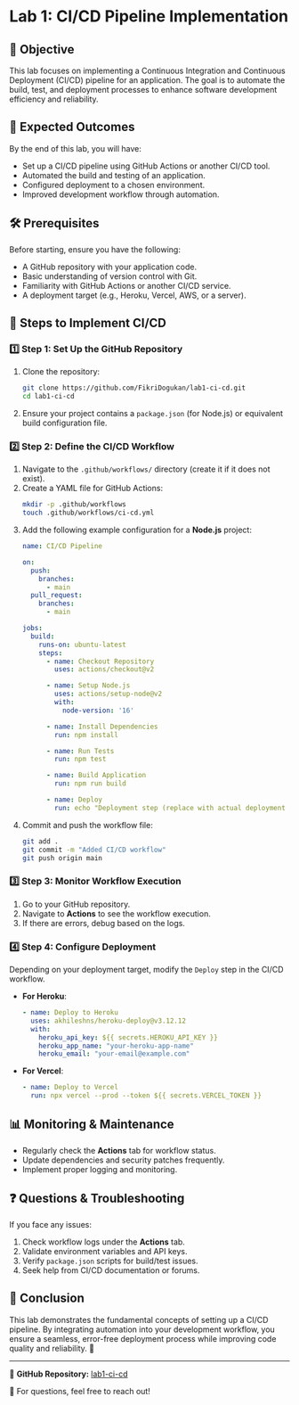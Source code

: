 # Lab 1: CI/CD Pipeline Implementation

## 📌 Objective
This lab focuses on implementing a Continuous Integration and Continuous Deployment (CI/CD) pipeline for an application. The goal is to automate the build, test, and deployment processes to enhance software development efficiency and reliability.

## 🎯 Expected Outcomes
By the end of this lab, you will have:
- Set up a CI/CD pipeline using GitHub Actions or another CI/CD tool.
- Automated the build and testing of an application.
- Configured deployment to a chosen environment.
- Improved development workflow through automation.

## 🛠 Prerequisites
Before starting, ensure you have the following:
- A GitHub repository with your application code.
- Basic understanding of version control with Git.
- Familiarity with GitHub Actions or another CI/CD service.
- A deployment target (e.g., Heroku, Vercel, AWS, or a server).

## 🚀 Steps to Implement CI/CD

### 1️⃣ Step 1: Set Up the GitHub Repository
1. Clone the repository:
   ```sh
   git clone https://github.com/FikriDogukan/lab1-ci-cd.git
   cd lab1-ci-cd
   ```
2. Ensure your project contains a `package.json` (for Node.js) or equivalent build configuration file.

### 2️⃣ Step 2: Define the CI/CD Workflow
1. Navigate to the `.github/workflows/` directory (create it if it does not exist).
2. Create a YAML file for GitHub Actions:
   ```sh
   mkdir -p .github/workflows
   touch .github/workflows/ci-cd.yml
   ```
3. Add the following example configuration for a **Node.js** project:
   ```yaml
   name: CI/CD Pipeline

   on:
     push:
       branches:
         - main
     pull_request:
       branches:
         - main

   jobs:
     build:
       runs-on: ubuntu-latest
       steps:
         - name: Checkout Repository
           uses: actions/checkout@v2

         - name: Setup Node.js
           uses: actions/setup-node@v2
           with:
             node-version: '16'

         - name: Install Dependencies
           run: npm install

         - name: Run Tests
           run: npm test

         - name: Build Application
           run: npm run build

         - name: Deploy
           run: echo "Deployment step (replace with actual deployment commands)"
   ```
4. Commit and push the workflow file:
   ```sh
   git add .
   git commit -m "Added CI/CD workflow"
   git push origin main
   ```

### 3️⃣ Step 3: Monitor Workflow Execution
1. Go to your GitHub repository.
2. Navigate to **Actions** to see the workflow execution.
3. If there are errors, debug based on the logs.

### 4️⃣ Step 4: Configure Deployment
Depending on your deployment target, modify the `Deploy` step in the CI/CD workflow.
- **For Heroku**:
  ```yaml
  - name: Deploy to Heroku
    uses: akhileshns/heroku-deploy@v3.12.12
    with:
      heroku_api_key: ${{ secrets.HEROKU_API_KEY }}
      heroku_app_name: "your-heroku-app-name"
      heroku_email: "your-email@example.com"
  ```
- **For Vercel**:
  ```yaml
  - name: Deploy to Vercel
    run: npx vercel --prod --token ${{ secrets.VERCEL_TOKEN }}
  ```

## 📊 Monitoring & Maintenance
- Regularly check the **Actions** tab for workflow status.
- Update dependencies and security patches frequently.
- Implement proper logging and monitoring.

## ❓ Questions & Troubleshooting
If you face any issues:
1. Check workflow logs under the **Actions** tab.
2. Validate environment variables and API keys.
3. Verify `package.json` scripts for build/test issues.
4. Seek help from CI/CD documentation or forums.

## 📜 Conclusion
This lab demonstrates the fundamental concepts of setting up a CI/CD pipeline. By integrating automation into your development workflow, you ensure a seamless, error-free deployment process while improving code quality and reliability. 🚀

---

🔗 **GitHub Repository:** [lab1-ci-cd](https://github.com/FikriDogukan/lab1-ci-cd)

📩 For questions, feel free to reach out!

